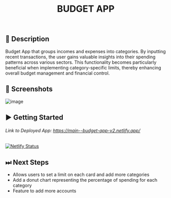 # <h1 align="center"> BUDGET APP </h1>
<br />

## 📝 Description
Budget App that groups incomes and expenses into categories. By inputting recent transactions, the user gains valuable insights into their spending patterns across various sectors. This functionality becomes particularly beneficial when implementing category-specific limits, thereby enhancing overall budget management and financial control. 


## 📸 Screenshots 
![image](https://github.com/user-attachments/assets/07680190-fb20-4fdf-857c-e2477ba23a2f)

## ▶️ Getting Started

###### Link to Deployed App: https://main--budget-app-v2.netlify.app/

[![Netlify Status](https://api.netlify.com/api/v1/badges/f3121504-1066-4387-9162-e05e7f535968/deploy-status)](https://app.netlify.com/sites/budget-app-v2/deploys)

## ⏭ Next Steps
- Allows users to set a limit on each card and add more categories
- Add a donut chart representing the percentage of spending for each category
- Feature to add more accounts
